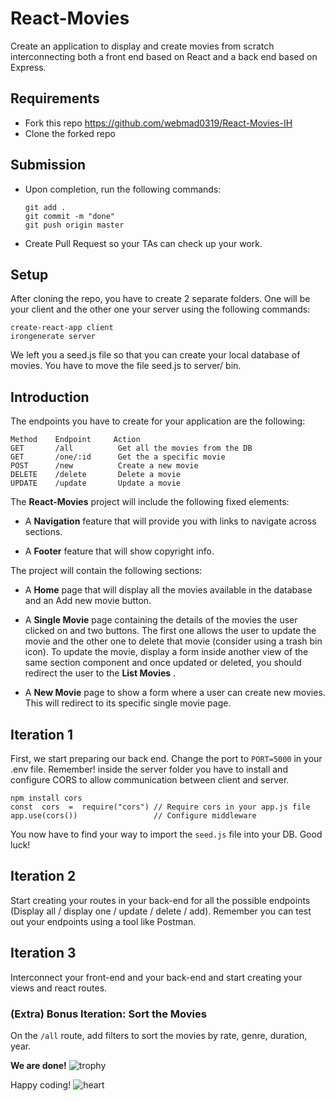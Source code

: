 # React-Movies
Create an application to display and create movies from scratch interconnecting both a front end based on React and a back end based on Express.

##   Requirements

-   Fork this repo https://github.com/webmad0319/React-Movies-IH
-   Clone the forked repo

## Submission

-   Upon completion, run the following commands:
    
    ```
    git add .
    git commit -m "done"
    git push origin master
    
    ```
    
-   Create Pull Request so your TAs can check up your work.

##  Setup

After cloning the repo, you have to create 2 separate folders. One will be your client and the other one your server using the following commands:

    create-react-app client
    irongenerate server

We left you a seed.js file so that you can create your local database of movies.  You have to move the file seed.js to server/ bin.

## Introduction

  The endpoints you have to create for your application are the following:

    Method    Endpoint     Action
    GET       /all          Get all the movies from the DB
    GET       /one/:id      Get the a specific movie 
    POST      /new          Create a new movie
    DELETE    /delete       Delete a movie
    UPDATE    /update       Update a movie 


The  **React-Movies**  project will include the following fixed elements:

-   A  **Navigation**  feature that will provide you with links to navigate across sections.

-   A  **Footer**  feature that will show copyright info.

The project will contain the following sections:

-   A  **Home**  page that will display all the movies available in the database and an Add new movie button.

-   A  **Single Movie**  page containing  the details of the movies the user clicked on and two buttons. The first one allows the user to update the movie and the other one to delete that movie (consider using a trash bin icon). To update the movie, display a form inside another view of the same section component and once updated or deleted, you should redirect the user to the **List Movies** .
-   A  **New Movie**  page to show a form where a user can create new movies. This will redirect to its specific single movie page.


## Iteration 1

First, we start preparing our back end.
Change the port to `PORT=5000` in your .env file.
Remember! inside the server folder you have to install and configure CORS to allow communication between client and server.
 
    npm install cors
    const  cors  =  require("cors") // Require cors in your app.js file
    app.use(cors())                 // Configure middleware   
  
You now have to find your way to import the `seed.js` file into your DB. Good luck!

## Iteration 2

Start creating your routes in your back-end for all the possible endpoints (Display all / display one / update / delete / add). Remember you can test out your endpoints using a tool like Postman.


## Iteration 3

Interconnect your front-end and your back-end and start creating your views and react routes.


### (Extra) Bonus Iteration: Sort the Movies

On the  `/all`  route,  add filters to sort the movies by rate, genre, duration, year.

**We are done!**  ![trophy](https://github.githubassets.com/images/icons/emoji/unicode/1f3c6.png)


Happy coding!  ![heart](https://github.githubassets.com/images/icons/emoji/unicode/2764.png)